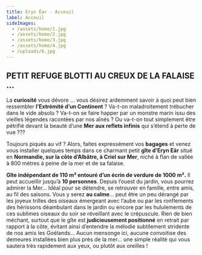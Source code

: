 ```yaml
---
title: Eryn Ëar - Acceuil
label: Acceuil
sideImages:
  - /assets/home/1.jpg
  - /assets/home/2.jpg
  - /assets/home/3.jpg
  - /assets/home/4.jpg
  - /uploads/6.jpg
---
```

## PETIT  REFUGE  BLOTTI  AU  CREUX  DE  LA  FALAISE …

La **curiosité** vous dévore … vous désirez ardemment savoir à quoi peut bien ressembler **l’Extrémité d’un Continent** ? Va-t-on maladroitement trébucher dans le vide absolu ? Va-t-on se faire happer par un monstre marin issu des vieilles légendes racontées par nos aînés ? Ou va-t-on tout simplement être pétrifié devant la beauté d’une **Mer aux reflets infinis** qui s’étend à perte de vue ???

Toujours piqués au vif ? Alors, faites expressément vos **bagages** et venez vous installer quelques temps dans ce charmant petit **gîte d’Eryn Eär** situé en **Normandie, sur la côte d’Albâtre, à Criel sur Mer**, niché à flan de vallée à 800 mètres à peine de la mer et de sa falaise.

**Gîte indépendant de 110 m² entouré d’un écrin de verdure de 1000 m².** Il peut accueillir jusqu’à **10 personnes**. Depuis l’ouest du jardin, vous pourrez admirer la Mer… Idéal pour se détendre, se retrouver en famille, entre amis, au fil des saisons. Vous y serez **au calme**… peut être un peu dérangé par les joyeux trilles des oiseaux émergeant avec l’aube ou par les ronflements des hérissons déambulant dans le jardin ou encore par les hululements de ces sublimes oiseaux du soir se réveillant avec le crépuscule.  Rien de bien méchant, surtout que le gîte est **judicieusement positionné** en retrait par rapport à la côte, évitant ainsi d’entendre la mélodie subtilement stridente de nos amis les Goélands… Aucun mensonge ici, aucune convoitise des demeures installées bien plus près de la mer… une simple réalité qui vous sautera très rapidement aux yeux, ou plutôt aux oreilles !
